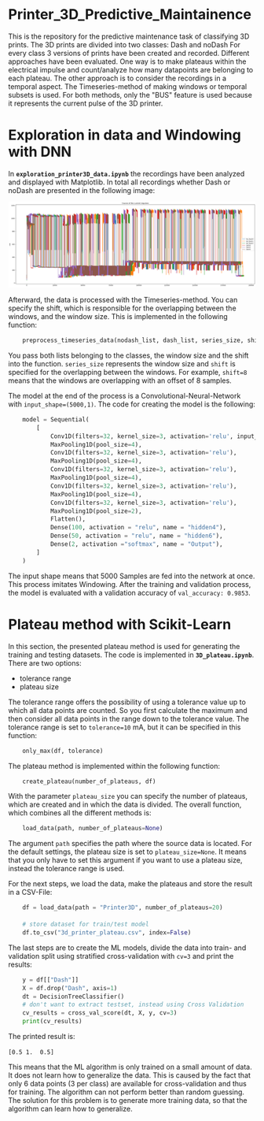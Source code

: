 # Printer_3D_Predictive_Maintainence

This is the repository for the predictive maintenance task of classifying 3D prints. The 3D prints are divided into two classes: Dash and noDash
For every class 3 versions of prints have been created and recorded. Different approaches have been evaluated. One way is to make plateaus within the electrical impulse and count/analyze how many datapoints are belonging to each plateau. The other approach is to consider the recordings in a temporal aspect. The Timeseries-method of making windows or temporal subsets is used. For both methods, only the "BUS" feature is used because it represents the current pulse of the 3D printer.

# Exploration in data and Windowing with DNN

In **`exploration_printer3D_data.ipynb`** the recordings have been analyzed and displayed with Matplotlib. In total all recordings whether Dash or noDash are presented in the following image:

![CurrentPulses](current_impulse_all.png)

Afterward, the data is processed with the Timeseries-method. You can specify the shift, which is responsible for the overlapping between the windows, and the window size. This is implemented in the following function:

```python
    preprocess_timeseries_data(nodash_list, dash_list, series_size, shift)
```

You pass both lists belonging to the classes, the window size and the shift into the function. ``series_size`` represents the window size and ``shift`` is specified for the overlapping between the windows. For example, `shift=8` means that the windows are overlapping with an offset of 8 samples.

The model at the end of the process is a Convolutional-Neural-Network with ``input_shape=(5000,1)``. The code for creating the model is the following:

```python
    model = Sequential(
        [
            Conv1D(filters=32, kernel_size=3, activation='relu', input_shape=(5000,1)),
            MaxPooling1D(pool_size=4),
            Conv1D(filters=32, kernel_size=3, activation='relu'),
            MaxPooling1D(pool_size=4),
            Conv1D(filters=32, kernel_size=3, activation='relu'),
            MaxPooling1D(pool_size=4),
            Conv1D(filters=32, kernel_size=3, activation='relu'),
            MaxPooling1D(pool_size=4),
            Conv1D(filters=32, kernel_size=3, activation='relu'),
            MaxPooling1D(pool_size=2),
            Flatten(),
            Dense(100, activation = "relu", name = "hidden4"),
            Dense(50, activation = "relu", name = "hidden6"),
            Dense(2, activation ="softmax", name = "Output"),
        ]
    )
```

The input shape means that 5000 Samples are fed into the network at once. This process imitates Windowing. After the training and validation process, the model is evaluated with a validation accuracy of ``val_accuracy: 0.9853``.

# Plateau method with Scikit-Learn
In this section, the presented plateau method is used for generating the training and testing datasets. The code is implemented in **`3D_plateau.ipynb`**. There are two options:

- tolerance range
- plateau size

The tolerance range offers the possibility of using a tolerance value up to which all data points are counted. So you first calculate the maximum and then consider all data points in the range down to the tolerance value. The tolerance range is set to ``tolerance=10`` mA, but it can be specified in this function:

```python 
    only_max(df, tolerance)
```

The plateau method is implemented within the following function:

```python 
    create_plateau(number_of_plateaus, df)
```
With the parameter ``plateau_size`` you can specify the number of plateaus, which are created and in which the data is divided.
The overall function, which combines all the different methods is:


```python 
    load_data(path, number_of_plateaus=None)
```

The argument ``path`` specifies the path where the source data is located. For the default settings, the plateau size is set to ``plateau_size=None``. It means that you only have to set this argument if you want to use a plateau size, instead the tolerance range is used.

For the next steps, we load the data, make the plateaus and store the result in a CSV-File:

```python 
    df = load_data(path = "Printer3D", number_of_plateaus=20)

    # store dataset for train/test model
    df.to_csv("3d_printer_plateau.csv", index=False)
```

The last steps are to create the ML models, divide the data into train- and validation split using stratified cross-validation with ``cv=3`` and print the results:

```python
    y = df[["Dash"]]
    X = df.drop("Dash", axis=1)
    dt = DecisionTreeClassifier()
    # don't want to extract testset, instead using Cross Validation
    cv_results = cross_val_score(dt, X, y, cv=3)
    print(cv_results)
```

The printed result is:

``[0.5 1.  0.5]``

This means that the ML algorithm is only trained on a small amount of data. It does not learn how to generalize the data. This is caused by the fact that only 6 data points (3 per class) are available for cross-validation and thus for training. The algorithm can not perform better than random guessing. The solution for this problem is to generate more training data, so that the algorithm can learn how to generalize.